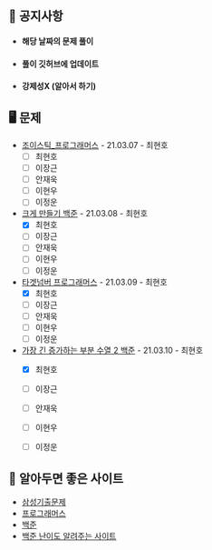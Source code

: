 ## 📜 공지사항
* #### 해당 날짜의 문제 풀이
* #### 풀이 깃허브에 업데이트
* #### 강제성X (알아서 하기)


## 🖥 문제
* [조이스틱_프로그래머스](https://programmers.co.kr/learn/courses/30/lessons/42860) - 21.03.07 - 최현호
  * [ ] 최현호
  * [ ] 이장근
  * [ ] 안재욱
  * [ ] 이현우
  * [ ] 이정운
* [크게 만들기 백준](https://www.acmicpc.net/problem/2812) - 21.03.08 - 최현호
  * [X] 최현호
  * [ ] 이장근
  * [ ] 안재욱
  * [ ] 이현우
  * [ ] 이정운
* [타겟넘버 프로그래머스](https://programmers.co.kr/learn/courses/30/lessons/43165) - 21.03.09 - 최현호
  * [X] 최현호
  * [ ] 이장근
  * [ ] 안재욱
  * [ ] 이현우
  * [ ] 이정운
* [가장 긴 증가하는 부분 수열 2 백준](https://www.acmicpc.net/problem/12015) - 21.03.10 - 최현호
  * [X] 최현호
  * [ ] 이장근
  * [ ] 안재욱
  * [ ] 이현우
  * [ ] 이정운




## 📌 알아두면 좋은 사이트
* [삼성기출문제](https://www.acmicpc.net/workbook/view/1152)
* [프로그래머스](https://programmers.co.kr)
* [백준](https://www.acmicpc.net)
* [백준 난이도 알려주는 사이트](https://solved.ac)
